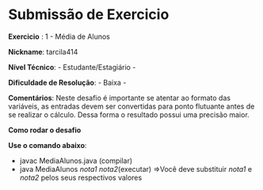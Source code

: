 # Submissão de Exercicio

**Exercicio** : 1 - Média de Alunos

**Nickname**: tarcila414

**Nível Técnico**: - Estudante/Estagiário -

**Dificuldade de Resolução**: - Baixa -

**Comentários**: Neste desafio é importante se atentar ao formato das variáveis, as entradas devem ser convertidas para ponto flutuante antes de se realizar o cálculo. Dessa forma o resultado possui uma precisão maior.

**Como rodar o desafio**

**Use o comando abaixo**:

- javac MediaAlunos.java (compilar)
- java MediaAlunos _nota1_ _nota2_(executar)
  =>Você deve substituir _nota1_ e _nota2_ pelos seus respectivos valores
